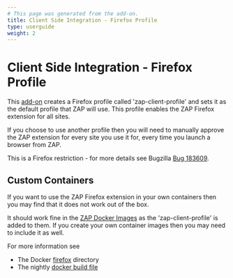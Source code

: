 ```yaml
---
# This page was generated from the add-on.
title: Client Side Integration - Firefox Profile
type: userguide
weight: 2
---
```


# Client Side Integration - Firefox Profile

This [add-on](/docs/desktop/addons/client-side-integration/) creates a Firefox profile called 'zap-client-profile' and sets it as the default profile that ZAP will use. This profile enables the ZAP Firefox extension for all sites.

If you choose to use another profile then you will need to manually approve the ZAP extension for every
site you use it for, every time you launch a browser from ZAP.

This is a Firefox restriction - for more details see Bugzilla
[Bug 183609](https://bugzilla.mozilla.org/show_bug.cgi?id=1836309).

## Custom Containers

If you want to use the ZAP Firefox extension in your own containers then you may find that it does not work out of the box.

It should work fine in the [ZAP Docker Images](/docs/docker/) as the
'zap-client-profile' is added to them.
If you create your own container images then you may need to include it as well.

For more information see

* The Docker [firefox](https://github.com/zaproxy/zaproxy/tree/main/docker/firefox) directory
* The nightly [docker build file](https://github.com/zaproxy/zaproxy/blob/main/docker/Dockerfile-live)
